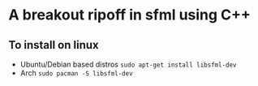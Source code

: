 # A breakout ripoff in sfml using C++
## To install on linux
* Ubuntu/Debian based distros
```sudo apt-get install libsfml-dev```
* Arch
```sudo pacman -S libsfml-dev```

